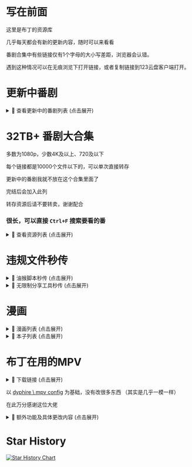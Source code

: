 # 写在前面
这里是布丁的资源库

几乎每天都会有新的更新内容，随时可以来看看

番剧合集中有些链接仅有1个字母的大小写差距，浏览器会认错。

遇到这种情况可以在无痕浏览下打开链接，或者复制链接到123云盘客户端打开。

# 更新中番剧

<details>
<summary>📁 查看更新中的番剧列表 (点击展开)</summary>

### [总链接](https://www.123912.com/s/lyn8Vv-Xqmod?提取码:BDCR)
  
### 影视资源列表
- **章鱼哔的原罪 (2025)**  
  `https://www.123912.com/s/lyn8Vv-Ug1od?提取码:BDCR`

- **mono女孩 (2025)**  
  `https://www.123912.com/s/lyn8Vv-iWmod?提取码:BDCR`

- **圣女因为太过完美一点也不讨人喜欢而被废除婚约卖到邻国 (2025)**  
  `https://www.123912.com/s/lyn8Vv-4Jmod?提取码:BDCR`

- **小市民系列 (2024)**  
  `https://www.123912.com/s/lyn8Vv-Td1od?提取码:BDCR`

- **时光流逝，饭菜依旧美味 (2025)**  
  `https://www.123912.com/s/lyn8Vv-lemod?提取码:BDCR`

- **末日后酒店 (2025)**  
  `https://www.123912.com/s/lyn8Vv-Lqmod?提取码:BDCR`

- **药屋少女的呢喃 (2023)**  
  `https://www.123912.com/s/lyn8Vv-6qmod?提取码:BDCR`

- **赛马娘系列 (2018)**  
  `https://www.123912.com/s/lyn8Vv-Vqmod?提取码:BDCR`

- **鬼人幻灯抄 (2025)**  
  `https://www.123912.com/s/lyn8Vv-jqmod?提取码:BDCR`

- **前桥魔女 (2025)**  
  `https://www.123912.com/s/lyn8Vv-hJ1od?提取码:BDCR`
</details>


# 32TB+ 番剧大合集
  
多数为1080p，少数4K及以上、720及以下

每个链接都是10000个文件以下的，可以单次直接转存

更新中的番剧我就不放在这个合集里面了

完结后会加入此列

转存资源后请不要转卖，谢谢配合

### 很长，可以直接 `Ctrl+F` 搜索要看的番

<details>
<summary>📁 查看资源列表 (点击展开)</summary>

- **1-18**

编舟记（2016)
2024-11-21 22:06:05

成何体统（2024)
2024-11-21 21:57:05

寒蝉鸣泣之时（2006)
2024-11-24 18:44:19

黑子的篮球（2012)
2024-11-25 18:04:10

花牌情缘（2011)
2024-11-24 18:42:26

滑头鬼之孙（2010)
2024-11-21 21:56:44

捡走被人悔婚的千金，教会她坏坏的幸福生活（2023)
2024-11-28 21:03:55

浪漫杀手（2022)
2024-11-17 17:59:51

恋爱无法用双子除尽（2024)
2024-11-24 18:46:32

女神异闻录系列（2008)
2024-11-06 22:18:29

青春纪行（2013)
2024-11-21 21:58:23

人形电脑天使心（2002)
2024-11-28 21:03:18

日常系的异能战斗（2014)
2024-11-09 22:32:31

尸鬼（2010)
2024-11-24 18:43:09

双城之战（2021)
2024-11-24 18:37:33

听爸爸的话（2012)
2024-11-09 22:48:49

亡骸游戏（2023)
2024-11-28 21:55:56

炎炎消防队（2019)
2024-11-09 23:00:28


https://www.123912.com/s/lyn8Vv-Qcmod提取码:BDCR
 

- **19-38**

彼时彼女（2018)
2024-11-26 20:39:09

弹丸论破（2013）
2024-11-21 22:10:34

风都侦探（2022)
2024-11-21 22:01:35

甘城光辉游乐园（2014)
2024-11-21 21:59:54

棺姬嘉依卡（2014)
2024-11-21 21:56:11

黑之召唤士（2022)
2024-09-24 18:43:50

混沌武士（2004)
2024-11-10 12:05:44

剑风传奇（1997)
2024-11-21 22:10:05

乱马1/2(1989)
2024-10-20 18:07:15

魔卡少女樱（1998)
2024-11-24 18:45:54

棋魂（2001)
2024-11-28 17:56:59

前辈是男孩子 (2024)
2024-11-01 16:41:59

认真和我谈恋爱（2011) 资源错误并且找不到替代，已删
2024-11-24 18:36:32

三人行必有我妹（2012)
2024-11-17 17:58:55

杀手寓言（2024)
2024-10-05 16:02:22

特别的她（2000)
2024-11-09 22:27:44

为何我的世界被遗忘了？(2024)
2024-10-18 21:30:36

无头骑士异闻录（2010)
2024-11-05 22:08:54

小马宝莉系列（2010)
2024-11-06 22:33:41

月与莱卡与吸血公主（2021)
2024-11-06 17:07:30


https://www.123912.com/s/lyn8Vv-kcmod提取码:BDCR
 

- **39-58**

citrus~柑橘味香气~（2018)
2024-09-27 20:13:39

PLUTO冥王（2023)
2024-11-05 18:29:52

笨女孩（2017)
2024-10-24 00:11:27

草莓棉花糖（2005)
2024-10-21 18:47:14

蜂蜜与四叶草（2005)
2024-11-01 16:43:00

金装的维尔梅（2022)
2024-11-02 16:21:37

橘色奇迹（2016)
2024-11-02 18:16:18

靠废材技能【状态异常】成为最强的我将蹂躏一切（2024)
2024-09-28 19:45:14

明日酱的水手服（2022)
2024-11-01 18:54:29

侵略！乌贼娘（2010)
2024-10-22 20:38:07

散华礼弥（2012)
2024-11-03 17:18:58

伪恋（2014)
2024-11-01 16:39:54

问题儿童都来自异世界？(2013)
2024-10-05 15:20:25

小小克星！(2012)
2024-10-08 18:07:42

旋转少女（2015)
2024-11-01 16:42:31

原书·原书使（2018)
2024-09-29 16:54:24

跃动青春（2023)
2024-09-23 17:54:54

斩!赤红之瞳 Akame ga Kill!（2014)
2024-10-16 17:55:13

挣扎吧，亚当君（2024)
2024-10-21 22:58:38

最强阴阳师的异世界转生记（2023)
2024-10-05 15:22:23


https://www.123912.com/s/lyn8Vv-ocmod提取码:BDCR
 

- **59-72**

DDDD 恶魔的破坏（2024)
2024-10-07 17:45:53

哎咕岛消失的舔甜歌姬（2024)
2024-09-24 22:45:39

此花亭奇谭（2017)
2024-11-02 23:43:57

境界触发者 (2014)
2024-11-01 16:43:33

绝对双刃（2015)
2024-09-28 21:10:20

乱步奇谭（2015)
2024-09-27 22:39:06

秒杀外挂太强了，异世界的家伙们根本就不是对手。(2024)
2024-10-16 18:03:19

全缉毒狂潮（2019)
2024-11-05 18:16:08

事与愿违的不死冒险者（2024)
2024-10-05 12:48:46

水果篮子（2019)
2024-11-05 18:16:56

死亡笔记（2006)
2024-09-29 19:27:57

异世界失格（2024)
2024-10-05 15:29:17

樱花庄的宠物女孩（2012)
2024-10-25 18:01:39

约会大作战（2013)
2024-10-19 12:30:51


https://www.123912.com/s/lyn8Vv-1cmod提取码:BDCR
 

- **73-76**

飞天小女警系列（1998)
2024-10-11 17:47:37

寄生兽生命的准则（2014)
2024-09-29 16:05:17

良禽不择木（2024)
2024-10-05 15:29:39

小书痴的下克上：为了成为图书管理员不择手段！(2019)
2024-11-05 18:18:41


https://www.123912.com/s/lyn8Vv-4cmod提取码:BDCR
 

- **77-96**

AIR鸟之诗（2005)
2024-10-04 20:24:10

宝石之国（2017)
2024-10-21 18:12:45

从路人角色开始的探索英雄谭 (2024)
2024-09-22 23:10:27

电器少女 (2023)
2024-10-11 16:36:30

赌博默示录（2007)
2024-09-27 20:16:54

哥特萝莉侦探事件簿（2011)
2024-11-05 19:34:33

格林童话变奏曲（2024)
2024-11-01 16:44:41

黄昏光影（2024)
2024-09-22 23:07:46

吉伊卡哇（2022)
2024-09-23 00:25:48

甲铁城的卡巴内瑞 (2016)
2024-11-01 16:44:01

拉面赤猫（2024)
2024-09-22 22:14:53

邻人似银河（2023)
2024-11-03 17:20:09

龙与魔女（2020)
2024-09-21 18:11:31

身为VTuber的我因为忘记关台而成了传说(2024)
2024-09-23 17:49:53

深夜Punch（2024)
2024-09-23 17:49:53

天穗之呋稻姬（2024)
2024-09-23 17:49:53

我的妻子不具感情（2024)
2024-09-23 17:49:54

星蝶公主系列（2015)
2024-10-05 16:53:24

漩涡Uzumaki（2024)
2024-10-04 18:02:40

亚人（2016)
2024-11-01 16:40:18


https://www.123912.com/s/lyn8Vv-xcmod提取码:BDCR
 

- **97-116**

ReLIFE (2016)
2024-09-07 23:13:23

安达与岛村（2020)
2024-09-17 23:10:31

白箱（2014)
2024-09-13 16:38:12

草莓100%（2005)
2024-09-16 01:01:16

测不准的阿波连同学（2022)
2024-09-07 18:10:17

成神之日（2020)
2024-09-17 05:51:25

跟班×服务（2013)
2024-09-13 19:26:10

古见同学有交流障碍症（2021)
2024-09-07 18:13:39

掘与宫村(2021)
2024-09-12 18:16:51

来自深渊系列（2017)
2024-09-10 23:42:23

女友成双（2021)
2024-09-15 14:02:35

奇巧计程车（2021)
2024-09-07 23:56:31

赛博朋克：边缘行者（2020)
2024-09-16 16:03:07

石纪元（2019)
2024-09-02 20:13:50

嗜谎之神（2020)
2024-09-04 17:52:25

头文字D（1998)
2024-09-05 23:53:05

网球王子（2001)
2024-09-04 00:31:53

魍魉之匣（2008)
2024-09-12 22:26:29

异修罗（2024)
2024-09-04 00:36:38

游戏三人娘（2018)
2024-09-20 17:00:10


https://www.123912.com/s/lyn8Vv-pcmod提取码:BDCR
 

- **117-136**

别对映像研出手! (2020)
2024-09-10 18:01:55

和山田进行LV.999的恋爱 (2023)
2024-09-16 01:12:18

皇家国教骑士团（2001)
2024-09-17 05:54:55

极速星舞（2024)
2024-09-04 17:59:44

蜡笔小新（1992)
2024-09-03 17:35:45

来自新世界（2012)
2024-09-02 20:14:14

龙族（2022)
2024-09-04 17:59:45

萌少女的恋爱时光（2007)
2024-09-16 00:52:57

迷家（2016)
2024-09-04 00:14:58

南家三姐妹（2007)
2024-09-16 12:44:30

网络胜利组（2017)
2024-09-15 19:40:37

伪姬物语（2014)
2024-09-16 01:09:18

我回來了、歡迎回家（2024)
2024-09-04 17:59:45

我们仍未知道那天所看见的花的名字（2011)
2024-09-07 13:28:14

异兽魔都(2020)
2024-09-07 18:03:11

淫乱的青酱不能学习（2019)
2024-09-16 18:27:50

银魂（2006)
2024-09-03 17:41:00

隐瞒之事（2020)
2024-09-07 23:56:48

元尊（2024)
2024-09-16 22:37:54

至高指令（2016)
2024-09-15 19:41:58


https://www.123912.com/s/lyn8Vv-fcmod提取码:BDCR
 

- **137-156**

阿宅的恋爱真难 (2018)
2024-09-15 18:31:07

大欺诈师（2020)
2024-09-20 17:11:00

哆啦A梦（1979)
2024-09-03 17:37:32

歌剧少女！！（2021)
2024-08-01 22:06:17

格莱普尼尔(2020)
2024-09-15 18:29:42

狗与剪刀的正确用法（2013)
2024-09-08 00:05:06

关于前辈很烦人的事（2021)
2024-09-17 19:28:53

火影忍者系列（2002)
2024-09-12 18:21:56

金田一少年事件簿（1997)
2024-09-04 00:27:25

久保同学不放过我（2023)
2024-08-28 17:45:51

请别忧伤了二之宫君 (2007)
2024-09-15 18:27:29

人生（2014)
2024-09-16 01:25:13

少年女仆（2016)
2024-09-15 19:42:27

少女☆歌剧系列（2018)
2024-08-01 22:06:05

时光代理人（2021)
2024-09-04 17:47:49

双星之阴阳师（2016)
2024-09-19 17:14:13

我不受欢迎，怎么想都是你们的错！（2013）
2024-09-16 00:55:44

无神世界的神明活动（2023)
2024-09-18 21:46:03

吸血鬼骑士（2008)
2024-08-28 00:12:06

亚托莉-我挚爱的时光（2024)
2024-08-13 21:29:05


https://www.123912.com/s/lyn8Vv-acmod提取码:BDCR
 

- **157-174**

初音岛（2003)
2024-07-30 16:08:54

纯洁的玛利亚（2015)
2024-07-29 22:15:06

东京暗鸦（2013)
2024-08-02 00:55:20

恶玉DRIVE（2020)
2024-08-03 12:01:35

钢之炼金术师系列（2003)
2024-08-03 21:23:32

好想告诉你（2009)
2024-08-01 23:58:36

猴王五九（2002)
2024-08-13 20:46:55

僵尸百分百（2023)
2024-07-30 16:14:58

结城友奈是勇者系列（2014)
2024-07-30 17:57:01

看得见的女孩（2021)
2024-08-30 18:52:43

凉宫春日系列（2006)
2024-08-02 20:10:16

平稳世代的韦驮天们（2021)
2024-08-03 23:11:27

青春猪头少年系列（2018)
2024-08-01 23:47:03

擅长捉弄的高木同学系列（2018)
2024-07-27 00:20:09

神不在的星期天（2013)
2024-07-30 13:58:22

我要【招架】一切（2024)
2024-08-30 17:11:59

英雄王，为了穷尽武道而转生（2023)
2024-08-01 00:32:16

这个美术社大有问题！(2016)
2024-08-02 01:00:47


https://www.123912.com/s/lyn8Vv-Mcmod提取码:BDCR
 

- **175-194**

BEATLESS-没有心跳的少女-（2018)
2024-07-23 22:06:44

Happy Sugar Life (2018)
2024-08-06 00:31:41

被称为废物的原英雄，被家里流放后随心所欲地活下去（2024)
2024-07-29 21:44:19

变态王子与不笑猫（2013)
2024-07-23 22:06:50

打工吧！！魔王大人（2013)
2024-07-23 22:12:03

第二次被异世界召唤（2023)
2024-08-02 00:57:15

风灵玉秀（2017)
2024-08-28 20:59:40

婚戒物语（2024)
2024-07-26 19:42:27

迷茫管家与懦弱的我（2011)
2024-08-02 00:53:23

魔都精兵的奴隶（2024)
2024-08-01 15:22:50

魔女的使命（2014)
2024-07-27 00:21:50

人类衰退之后（2012)
2024-09-01 11:38:34

少年阴阳师（2006)
2024-08-29 00:34:26

世界顶尖的暗杀者转生为异世界贵族（2021)
2024-07-28 20:17:15

幸运星（2007)
2024-08-03 12:06:58

义妹生活（2024)
2024-08-10 11:17:53

拥有超常技能的异世界流浪美食家（2023)
2024-08-08 23:47:32

幽游白书（1992)
2024-08-14 13:21:02

终结的炽天使（2015)
2024-07-27 14:34:07

转生贵族靠着鉴定技能一飞冲天（2024)
2024-07-28 22:40:18


https://www.123912.com/s/lyn8Vv-wcmod提取码:BDCR
 

- **195-214**

八男别闹了（2020)
2024-07-23 22:06:44

八月的棒球甜心（2019)
2024-07-23 22:06:45

巴比伦 (2019)
2024-07-23 22:06:44

白金终局（2021)
2024-07-23 22:06:46

白领羽球部（2022)
2024-07-23 22:06:46

冰剑的魔术师将要统一世界（2023)
2024-07-23 22:06:50

不相信人类的冒险者们好像要去拯救世界（2023)
2024-07-23 22:06:50

超次元游戏（2013)
2024-07-23 22:09:22

超魔神英雄传系列（1997)
2024-07-23 22:09:22

超能力女儿（2018)
2024-07-23 22:09:21

成为女主角！~被讨厌的女主角和秘密的工作~（2022)
2024-07-23 22:09:21

达尔文游戏（2020)
2024-07-23 22:12:03

当不成勇者的我，只好认真找工作了 (2013)
2024-07-23 22:12:03

地狱乐（2023)
2024-07-23 22:12:04

点满农民相关技能后，不知为何就变强了（2022)
2024-07-23 22:12:05

盾之勇者成名录（2019)
2024-07-23 22:12:05

多罗罗 (2019）
2024-07-23 22:12:04

位于恋爱光谱极端的我们（2023)
2024-07-23 23:00:41

我心里危险的东西（2023)
2024-07-25 23:50:14

希德尼娅的骑士系列（2014)
2024-07-27 00:15:55


https://www.123912.com/s/lyn8Vv-gcmod提取码:BDCR
 

- **215-233**

艾梅洛阁下(2018
2024-07-23 22:03:08

俺物语（2015)
2024-07-23 22:03:09

白猫计划 零之纪元（2020)
2024-07-23 22:06:47

白沙的水族馆（2021)
2024-07-23 22:06:47

百万吨级武藏（2021)
2024-07-23 22:06:47

绊之Allele(2023)
2024-07-23 22:06:48

宝石幻想 光芒重现（2021)
2024-07-23 22:06:49

宝石商人理查德的谜鉴定（2020)
2024-07-23 22:06:48

爆肝工程师（2018)
2024-07-23 22:06:49

比宇宙更遥远的地方（2018)
2024-07-23 22:06:49

城下町的蒲公英（2015)
2024-07-23 22:09:26

带着智能手机闯荡异世界（2017)
2024-07-23 22:12:06

斗罗大陆（2018)
2024-07-25 18:37:21

反叛的鲁路修（2006)
2024-07-09 01:03:52

花园里的吸血鬼（2022)
2024-07-07 20:25:36

尼尔：自动人形（2023)
2024-07-24 13:22:10

我们无法一起学习（2019)
2024-07-26 19:00:27

血界战线系列（2015)
2024-07-25 23:49:06

月光下的异世界之旅系列（2021)
2024-07-26 19:24:00


https://www.123865.com/s/lyn8Vv-Fcmod提取码:BDCR
 

- **234-251**

back arrow (2021)
2024-07-23 22:06:40

阿尔蒂（2020)
2024-07-23 22:03:11

阿鲁斯巨兽（2023)
2024-07-23 22:03:11

爱吃拉面的小泉同学（2018)
2024-07-23 22:03:09

爱上她的理由（2023)
2024-07-13 20:02:52

傲娇反派千金莉洁洛特与实况主远藤同学及解说员小林同学（2…..
2024-07-23 22:03:10

冰海战记（2019)
2024-07-09 01:03:54

迪阿姆帝国物语（2024)
2024-07-17 13:47:19

家里蹲吸血姬的苦闷（2023)
2024-07-09 12:41:15

身为悲剧始作俑者的最强邪恶BOSS女王为民竭心尽力（2023)
2024-07-17 13:47:34

四叠半时光机（2022)
2024-07-17 12:42:19

学园孤岛（2015)
2024-07-13 21:46:38

仰望天空的少女瞳中的世界（2009)
2024-07-09 12:40:25

妖精的旋律（2004)
2024-07-23 21:16:28

幼女战记（2017)
2024-07-15 17:16:42

杖与剑的魔剑谭（2024)
2024-07-10 14:11:22

中华小当家（1997)
2024-07-18 23:29:20

最弱驯魔师开始了捡垃圾之旅（2024)
2024-07-13 21:45:59


https://www.123912.com/s/lyn8Vv-Gcmod?提取码:BDCR
 

- **252-271**

BanG Dream!系列 (2017)
2024-07-23 22:06:41

败犬女主太多了！(2024)
2024-07-18 23:37:16

大剑（2007)
2024-07-15 13:46:05

里亚德录大地（2022)
2024-07-15 13:43:30

轮回七次的反派大小姐，在前敌国享受随心所欲的新婚生活（2..
2024-07-19 22:53:24

魔法使的新娘（2017)
2024-07-13 23:23:09

魔物娘的同居日常系列(2015)
2024-07-07 19:51:28

轻拍翻转小魔女（2016)
2024-07-15 13:46:46

秋叶原冥途战争（2022)
2024-07-07 19:50:35

四叠半神话大系（2010)
2024-07-17 12:40:33

天国大魔境（2023)
2024-07-07 19:49:04

我推是反派大小姐（2023)
2024-07-11 23:10:53

雾山五行（2022)
2024-07-07 19:48:33

仙王的日常生活（2020)
2024-07-21 00:21:08

一人之下系列（2016)
2024-07-13 20:04:09

异世界迷宫里的后宫生活（2022)
2024-07-09 00:09:03

曾经、魔法少女和邪恶相互为敌。（2024)
2024-07-09 23:30:40

终将成为你（2018)
2024-07-15 13:44:14

转生成为了只有乙女游戏破灭Flag的邪恶大小姐（2020)
2024-07-10 23:59:21

转生王女与天才千金的魔法革命（2023)
2024-07-11 23:10:29


https://www.123912.com/s/lyn8Vv-Pcmod提取码:BDCR
 

- **272-291**

Just Because!(2017)
2024-07-05 13:32:09

暗黑破坏神在身边（2020)
2024-07-23 22:03:07

不死不幸（2023)
2024-07-07 19:56:36

不死少女·杀人笑剧（2023)
2024-07-07 19:56:29

超超超超超喜欢你的100个女孩子！(2023)
2024-07-07 19:56:21

电锯人（2020)
2024-07-07 19:56:13

古立特系列（2018)
2024-07-06 17:16:03

关于我在无意间被隔壁的天使变成废柴这件事（2023)
2024-07-06 14:15:03

灰与幻想的格林姆迦尔（2016)
2024-07-09 01:03:52

恋爱要在征服世界后（2022)
2024-07-09 01:03:52

鹿乃子乃子乃子虎视眈眈（2024)
2024-07-04 15:27:02

美少年侦探团（2021)
2024-07-12 18:20:35

魔法少女毁灭者（2023)
2024-07-13 23:24:19

平家物语（2021)
2024-07-09 11:59:20

奇蛋物语（2021)
2024-07-23 19:39:31

替身 Another (2012)
2024-07-23 20:36:20

为了女儿我说不定连魔王都能干掉（2019)
2024-07-04 17:09:53

我立于百万生命之上（2020)
2024-07-04 17:08:49

想要成为影之实力者！(2022)
2024-07-18 13:03:43

银砂糖师与黑妖精（2023)
2024-07-13 22:37:32


https://www.123912.com/s/lyn8Vv-ncmod提取码:BDCR
 

- **292-311**

暗杀教室系列（2015)
2024-07-06 17:15:59

别当欧尼酱了！(2023)
2024-07-06 16:30:18

不时轻声以俄语遮羞的邻座艾莉同学（2024)
2024-07-04 15:14:39

从Lv2开始开挂的原勇者候补悠闲的异世界生活（2024)
2024-07-04 16:23:28

地狱少女（2005)
2024-07-0513:18:20

反派大小姐等级99~我是隐藏BOSS但不是魔王~（2024)
2024-07-05 02:30:31

花野井同学与恋爱病（2024)
2024-07-04 16:25:52

恋语轻唱（2024)
2024-07-04 16:10:10

命运石之门系列（2011)
2024-07-06 17:16:04

派对浪客诸葛孔明（2022)
2024-07-07 16:47:47

擅长逃跑的殿下（2024)
2024-07-07 00:34:50

神明渴求着游戏（2024)
2024-07-04 16:28:11

圣女魔力无所不能（2021)
2024-07-07 18:09:49

失忆投捕（2024)
2024-07-04 16:29:29

世界尽头的圣骑士（2021)
2024-07-04 16:45:27

死神少爷与黑女仆（2021)
2024-07-04 16:42:11

喜欢的人忘记戴眼镜了（2023)
2024-07-07 19:48:27

新人炼金术师的店铺经营（2022)
2024-07-07 16:44:06

因为不是真正的伙伴而被逐出勇者队伍（2021)
2024-07-06 18:16:30

这个医师超麻烦（2022)
2024-07-07 19:28:23


https://www.123912.com/s/lyn8Vv-scmod提取码:BDCR
 

- **312-331**

REVENGER(2023)
2024-07-06 21:16:21

Urara迷路贴（2017)
2024-06-01 19:07:27

暗芝居合集（2013)
2024-06-04 19:34:07

冰堇（2012)
2024-06-05 18:24:33

夫妇以上，恋人未满（2022)
2024-07-02 11:44:47

怪兽8号 (2024)
2024-06-26 17:00:10

闺泣少女乐队 Girls Band Cry（2024)
2024-06-19 13:54:10

靠着魔法药剂在异世界活下去！（2023)
2024-07-06 12:37:55

空之境界（2007)
2024-05-29 17:02:14

迷糊餐厅（2010)
2024-06-01 19:07:55

漆黑的子弹（2014)
2024-06-07 11:18:21

天元突破（2007)
2024-07-06 17:16:08

我不是说了能力要平均值吗（2019)
2024-06-05 18:25:06

五等分的新娘系列(2019)
2024-07-02 11:36:34

异世界舅舅（2022)
2024-07-02 11:31:45

异世界迷宫黑心企业（2021)
2024-07-02 11:31:46

异世界自杀小队（2024)
2024-07-01 17:21:32

悠哉日常大王系列（2013)
2024-07-02 11:33:01

中华小子（2006)
2024-06-08 21:19:55

佐贺偶像是传奇 (2018)
2024-06-12 22:40:37


https://www.123912.com/s/lyn8Vv-Wcmod提取码:BDCR
 

- **332-350**

Re: Monster (2024)
2024-07-01 17:25:16

RINKAI！女子竞轮（2024)
2024-07-01 17:26:04

白圣女与黑牧师（2023)
2024-06-01 00:46:33

比翼之吻（2018)
2024-06-01 23:12:03

单人房、日照一般、附天使（2024)
2024-06-27 14:09:43

哥布林杀手（2018）
2024-06-06 19:34:05

魔法禁书目录（2008)
2024-06-01 00:49:23

末日三问（2017)
2024-07-02 11:40:00

排球少年系列（2014)
2024-07-02 11:25:00

乒乓（2014)
2024-07-02 11:24:14

齐木楠雄的灾难系列（2016)
2024-07-02 11:38:32

夏日重现（2022)
2024-06-30 20:11:20

小林家的龙女仆（2017)
2024-06-06 19:35:46

夜晚的水母不会游泳（2024)
2024-06-03 01:08:59

因为是反派大小姐所以养了魔王（2022)
2024-05-29 16:57:49

影之诗（2020)
2024-07-0211:32:26

终末列车到哪去（2024)
2024-07-01 18:13:29

罪恶王冠（2011)
2024-06-12 22:39:00


https://www.123912.com/s/lyn8Vv-Ccmod提取码:BDCR
 

- **351-369**

不吉波普不笑 (2019)
2024-06-05 18:24:00

防风少年（2024)
2024-07-01 17:27:39

格斗实况（2024)
2024-07-01 17:28:15

怪人的沙拉碗（2024)
2024-07-01 17:28:31

骸骨骑士大人异世界冒险中（2022)
2024-06-01 19:14:56

开挂药师的异世界悠闲生活（2021)
2024-07-02 11:41:24

可塑性记忆（2015)
2024-06-06 19:37:05

老夫老妻重返青春（2024)
2024-07-01 17:29:43

迷宫饭（2023)
2024-06-15 23:23:35

魔王军最强魔法师是人类（2024)
2024-07-01 12:46:20

某科学的超电磁炮（2009)
2024-06-01 00:50:49

普通攻击是全体二连击，这样的妈妈你喜欢吗（2019)
2024-07-02 11:26:28

为美好的世界献上祝福系列（2015)
2024-05-29 16:58:59

物语系列（2009)
2024-07-02 11:36:11

夏洛特（2015)
2024-05-29 16:58:24

新妹魔王的契约者（2015)
2024-06-01 19:11:56

雪之少女Kanon (2006)
2024-07-02 11:42:03

一拳超人（2015)
2024-06-05 18:23:15

只有神知道的世界系列（2010)
2024-07-02 11:28:04


https://www.123912.com/s/lyn8Vv-Ncmod提取码:BDCR
 

- **370-388**

CLANNAD(2007)
2024-05-29 16:55:42

被逐出队伍的我过上了慢生活（2021)
2024-05-29 16:53:19

后宫之乌（2022)
2024-06-01 19:15:12

珈百璃的堕落（2017)
2024-05-28 18:59:02

灵能百分百系列（2016)
2024-05-29 16:52:32

落第骑士英雄谭(2015)
2024-05-29 16:52:29

魔女之旅（2020)
2024-05-28 18:57:37

你与我最后的战场，亦或是世界起始的圣战（2020)
2024-05-28 18:57:06

轻音少女系列（2009)
2024-05-28 18:56:22

日常（2011)
2024-05-28 18:55:31

杀戮公主（2007）
2024-05-29 00:19:28

少女终末旅行（2017)
2024-05-28 18:55:10

四月是你的谎言（2014)
2024-05-28 18:55:12

吸血姬美夕（1988)
2024-05-28 23:09:56

因为太怕痛就全点防御力了（2020)
2024-05-28 18:52:47

在下坂本，有何贵干？(2016)
2024-05-29 16:56:56

这个勇者明明超强却过分慎重了（2019)
2024-05-29 16:56:54

转生成为魔剑（2022)
2024-05-29 16:56:55

转生为第七王子，随心所欲的魔法学习之路（2024)
2024-06-26 15:27:43


https://www.123912.com/s/lyn8Vv-Rcmod提取码:BDCR
 

- **389-407**

不可思议的教室 (2005)
2024-05-29 16:53:23

东京喰种系列（2018)
2024-05-29 16:54:06

干物妹，小埋！(2015)
2024-05-28 18:46:11

更衣人偶坠入爱河（2022)
2024-05-28 18:46:10

鬼灭之刃（2019)
2024-05-23 21:40:38

欢迎来到实力至上主义的教室（2017)
2024-05-28 18:59:34

辉夜大小姐想让我告白系列（2019)
2024-05-28 18:59:31

机巧少女不会受伤（2013)
2024-05-28 18:59:03

龙王的工作！(2018)
2024-05-29 16:52:25

龙与虎（2008)
2024-05-29 16:52:26

鲁邦三世(1971)
2024-05-18 21:02:51

路人女主的养成方法系列（2015)
2024-05-29 16:52:27

文豪野犬（2016)
2024-05-23 21:44:05

无职转生（2021)
2024-05-24 19:30:45

摇曳百合系列（2011)
2024-05-28 18:52:44

游戏人生（2014)
2024-05-28 18:51:03

玉子市场（2013)
2024-05-29 16:57:48

在世界尽头咏唱恋曲的少女（2019)
2024-05-23 21:27:58

自称贤者弟子的贤者（2022)
2024-05-28 18:49:47


https://www.123912.com/s/lyn8Vv-Dcmod提取码:BDCR
 

- **408-426**

86-不存在的战区（2021)
2024-05-28 18:44:45

虫师（2005)
2024-05-24 19:03:36

恶魔高校 DxD（2012)
2024-05-28 18:44:19

恶魔人crybaby(2018)
2024-05-28 18:44:10

孤独摇滚（2022)
2024-05-18 19:04:49

关于我转生为史莱姆这档事（2018)
2024-05-28 18:46:14

国王排名（2021)
2024-05-28 18:46:13

秒速5厘米（2007)
2024-05-23 21:21:08

魔法少女小圆（2011)
2024-05-18 20:19:48

那年那兔那些事儿（2015)
2024-05-26 20:45:22

数码宝贝（1999)
2024-05-18 19:31:57

死神（2004)
2024-05-18 20:19:01

通灵王（2001)
2024-05-25 22:45:09

万事屋斋藤先生转生异世界（2023)
2024-05-24 19:31:45

宇宙战舰山本洋子（1999)
2024-05-25 22:34:50

致不灭的你（2021)
2024-05-23 21:54:51

咒术回战（2020)
2024-05-23 22:12:04

转生贵族的异世界冒险录（2023)
2024-05-24 19:39:13

总之就是非常可爱（2023)

2024-05-18 21:06:08


https://www.123912.com/s/lyn8Vv-8cmod提取码:BDCR
 

- **427-445**

苍穹的法芙娜(2004)
2024-05-28 18:49:01

处刑少女的生存之道（2022)
2024-05-28 18:47:08

吹响吧！上低音号系列（2015)
2024-05-28 18:47:09

狐妖小红娘（2015)
2024-05-20 17:19:53

间谍过家家（2022)
2024-05-18 20:17:27

她不当女主很多年（2023)
2024-05-24 19:42:50

精灵世纪（2006)
2024-05-27 21:00:25

犬夜叉（2000)
2024-05-18 19:32:53

杀戮都市（2004)
2024-05-27 20:59:56

天官赐福（2020)
2024-05-23 21:33:22

我推的孩子（2023)
2024-05-18 21:09:15

物理魔法使马修（2023)
2024-05-24 19:42:10

新世纪福音战士（1995)
2024-05-23 21:59:13

虚构推理（2020)
2024-05-23 21:43:30

勇者死了（2023)
2024-05-24 19:41:18

在异世界获得超强能力的我，在现实世界照样无敌（2023)
2024-05-24 19:39:57

葬送的芙莉莲（2023)
2024-05-14 17:40:17

侦探已死（2021)
2024-05-28 18:50:35

中二病想要谈恋爱系列（2012)
2024-05-28 18:50:35


https://www.123912.com/s/lyn8Vv-Kcmod提取码:BDCR
 

- **446-464**

2.5次元的诱惑（2024)
2025-01-03 19:10:47

Angel Beats! (2010)
2024-05-28 18:45:26

埃罗芒阿老师(2017)
2024-05-28 18:45:12

爱神巧克力（2015)
2024-11-30 12:42:38

刺客伍六七系列（2019)
2024-05-23 21:44:36

逮捕令special（1999)
2024-05-25 22:32:50

福星小子（1981)
2024-11-30 12:42:01

工作细胞（2018)
2024-05-24 19:44:25

灌篮高手（1993)
2024-05-18 21:05:01

魔王学院的不适任者（2020)
2024-12-03 19:05:34

神风怪盗贞德（1999)
2024-05-25 22:40:05

失格纹的最强贤者（2022)
2024-12-03 20:23:10

天使特警（1999)
2024-05-25 22:37:06

我的幸福婚约（2023)
2024-12-01 18:00:51

无能力者娜娜（2020)
2025-01-03 19:12:21

小魔女蒙娜（1999)
2024-12-04 22:20:33

妖精的尾巴（2009)
2024-12-02 20:27:34

夜樱家的大作战（2024)
2025-01-03 19:12:21

转生成蜘蛛又怎样（2021)
2024-05-28 18:49:26


https://www.123912.com/s/lyn8Vv-ucmod提取码:BDCR
 

- **465-484**

4个人各自有着自己的秘密（2022)
2025-01-03 19:12:06

ACCA13区监察课 (2017)
2025-01-03 19:10:47

暗杀女仆冥土小姐 (2024)
2025-01-03 19:10:49

凹凸魔女的亲子日常（2023)
2025-01-03 19:10:49

白色相簿（2009)
2025-01-03 19:10:50

村井之恋（2024)
2025-01-03 19:10:51

恶魔战线（2018)
2025-01-03 19:10:51

监狱学园（2015)
2025-01-03 19:10:51

就算是哥哥，有爱就没问题了，对吧（2012)
2025-01-03 19:10:56

满怀美梦的少年是现实主义者（2023)
2025-01-03 19:10:57

美少女战士系列（1992)
2025-01-03 21:46:19

默绘女高（2019)
2025-01-03 19:10:58

请问您今天要来点兔子吗（2014)
2025-01-03 19:10:58

如果折断她的旗（2014)
2025-01-03 19:12:03

闪耀路标（2022)
2025-01-03 19:12:09

史上最强大魔王转生为村民A（2022)
2025-01-03 19:12:14

为什么老师会在这里 (2019)
2025-01-03 19:12:17

我的女友是个过度认真的处女碧池（2017)
2025-01-03 19:12:19

亦叶亦花（2024)
2025-01-03 19:12:20

最狂辅助职业【话术士】世界最强战团听我号令（2024)
2025-02-14 18:47:13


https://www.123912.com/s/lyn8Vv-Ucmod提取码:BDCR
 

- **485-504**

Fate 系列（2006)
2024-10-11 20:48:11

JOJO的奇妙冒险系列（2012)
2024-06-16 11:28:45

Re：从零开始的异世界生活系列（201
2024-05-28 18:55:40

悲喜渔生（2024)
2024-10-03 22:15:35

迟早是最强的炼金术师？(2025)
2025-03-21 20:43:29

胆大党（2024)
2024-10-05 15:55:30

刀剑神域（2012)
2024-10-22 20:39:07

地。一关于地球的运动—（2024)
2025-03-29 20:56:57

地缚少年花子君系列（2020)
2024-09-25 17:57:11

独自一人的异世界攻略（2024)
2024-10-04 11:34:00

没能成为魔法师的女孩子的故事（2024)
2024-10-04 18:01:55

偶像大师系列（2011)
2025-03-28 14:18:44

妻子变成小学生（2024)
2024-10-0621:39:52

蜻蛉高球（2024)
2024-07-04 16:12:02

我独自升级（2024)
2025-03-26 23:10:58

夏目友人账（2008)
2024-09-19 17:04:10

游戏王系列（1998)
2025-03-20 23:13:12

在地下城寻求邂逅是否搞错了什么(2015)
2024-09-16 17:23:47

真的要结婚吗（2024)
2024-10-05 15:44:18

紫罗兰永恒花园（2018)
2024-05-28 18:50:04


https://www.123912.com/s/lyn8Vv-Scmod提取码:BDCR
 

- **505-524**

A Channel (2011)
2025-04-01 16:26:54

冻牌~地下麻将斗牌录~ (2024)
2025-04-01 16:31:16

花舞少女（2014)
2025-04-01 16:46:33

黄昏乙女·失忆（2012)
2025-04-01 16:40:07

机械手臂（2024)
2025-04-02 18:20:21

结缘甘神神社（2024)
2025-04-12 21:40:59

金牌得主（2025)
2025-04-01 15:44:01

蓝色监狱（2022)
2024-08-03 23:09:14

轮回七次的恶役千金，在前敌国享受随心所欲的新婚生活（2024)
2025-04-01 16:19:56

谋杀之谜：亡者的秘密（2024)
2024-12-02 19:16:35

青之芦苇 (2022)
2025-04-01 16:23:38

三个火枪手（1987)
2025-04-01 16:10:06

圣诞之吻Amagami (2010)
2025-04-01 16:44:54

我女友与青梅竹马的惨烈修罗场（2013)
2025-04-01 16:41:22

香格里拉边境（2023)
2024-07-20 12:55:39

信长老师的年幼妻子（2019)
2025-04-01 16:31:49

妖幻三重奏（2023)
2025-04-01 16:25:55

与变成了异世界美少女的大叔一起冒险（2022)
2025-04-01 16:33:33

只有我不存在的城市（2016)
2025-04-01 16:30:12

灼眼的夏娜（2005)
2025-04-01 16:51:30


https://www.123912.com/s/lyn8Vv-lcmod提取码:BDCR
 

- **525-542**

3月的狮子（2016)
2025-05-05 17:35:22

大叔转生恶役大小姐（2025)
2025-04-12 21:59:08

飞翔的魔女（2016)
2025-05-05 19:24:47

怪医黑杰克（1993)
2025-04-18 18:57:03

浪客剑心（1996)
2025-02-14 18:49:32

灵感满溢的甜蜜创想(2024)
2025-04-12 21:48:33

魔王2099（2024)
2025-04-12 21:50:13

青梅竹马绝对不会输的恋爱喜剧（2021)
2025-04-29 18:40:14

全修。(2025)
2025-04-01 16:47:55

忍者杀手 (2015)
2025-05-05 15:06:54

神选（2023)
2025-04-12 21:49:29

神之塔（2020)
2024-08-06 19:20:59

我家的女仆有够烦（2018)
2025-05-04 17:03:51

我们大家的河合庄（2014)
2025-04-23 22:34:36

我们的雨色协议（2023)
2025-04-12 21:54:44

星际牛仔（1998)
2025-05-05 16:38:03

因想当冒险者而前往大都市的女儿已经升到了S级（2023)
2025-04-20 23:04:52

重启人生的千金小姐正在攻略龙帝陛下（2024)
2025-04-12 21:47:25


https://www.123912.com/s/lyn8Vv-7cmod提取码:BDCR
 

- **543-550**

RINKAI！女子竞轮（2024)
2024-07-01 17:26:04

从Lv2开始开挂的原勇者候补悠闲的异世界生活（2024)
2024-07-04 16:23:28

单人房、日照一般、附天使（2024)
2024-06-27 14:09:43

格斗实况（2024)
2024-07-01 17:28:15

古立特系列（2018)
2024-07-06 17:16:03

航海王：粉丝来信（2024)
2025-05-06 22:48:00

花野井同学与恋爱病（2024)
2024-07-04 16:25:52

青之箱（2024)
2024-10-07 20:07:51


https://www.123912.com/s/lyn8Vv-cemod提取码:BDCR 
 

- **551-559**

狂赌之渊（2017)
2025-05-13 00:24:56

命运石之门系列（2011)
2024-07-06 17:16:04

契约之吻（2022)
2025-05-13 00:25:04

未来日记（2011)
2025-05-13 00:25:06

心理测量者系列（2022)
2025-05-13 00:24:57

学园默示录（2010)
2025-05-13 00:25:05

摇曳露营系列（2018)
2024-10-05 17:38:10

异世界悠闲农家（2023)
2025-05-13 00:25:14

约定的梦幻岛（2019)
2025-05-13 00:25:22


https://www.123912.com/s/lyn8Vv-Ntmod提取码:BDCR


- **560-569**

一脸嫌弃表情的妹子给你看胖次 (2018)
2025-05-14 17:40:05

佐佐木与文鸟小哔 (2024)
2025-05-15 17:04:06

莉可丽丝 (2022)
2025-05-22 20:27:50

七大罪系列 (2014)
2025-05-23 13:54:19

海贼王系列 (1999)
2025/05/28 19:52:13

火鸟系列 (1980)
2025/06/04 15:27:09

Overlord (2015)
2025/05/13 16:41:08

男女之间存在纯友谊吗（不，不存在!!） (2025)
2025/05/12 17:30:50

机动战士高达系列 (1979)
2025/04/17 21:18:36

打了300年史莱姆，不知不觉就练到了满级 (2021)
2025/04/06 12:35:02


https://www.123912.com/s/lyn8Vv-ZM1od?提取码:BDCR


直至魔女消逝 (2025)
2025/04/18 13:49:27

https://www.123912.com/s/lyn8Vv-qqmod?提取码:BDCR

摇滚乃是淑女的爱好 (2025)
2025/04/28 20:44:28

https://www.123912.com/s/lyn8Vv-iqmod?提取码:BDCR

随兴旅-That's Journey- (2025)
2025/05/23 11:34:38

https://www.123912.com/s/lyn8Vv-3Vmod?提取码:BDCR


</details>

# 违规文件秒传

<details>
<summary>📁 油猴脚本秒传 (点击展开)</summary>
  
### [教程与脚本](https://www.123912.com/s/lyn8Vv-B31od)

- **憧憬成为魔法少女 (2023)**  
  `https://www.123912.com/s/lyn8Vv-Qymod?提取码:BDCR`

- **布丁严选触手本合集带刮削 25.07.01更新**  
  `https://www.123912.com/s/lyn8Vv-bY1od?提取码:BDCR`
</details>

<details>
<summary>📁 无限制分享工具秒传 (点击展开)</summary>

### [realcwj的github链接](https://github.com/realcwj/123Pan-Unlimited-Share)
当然，这个文件也可以用前面的油猴脚本秒传到自己的网盘中

- **攻壳机动队系列 (1995)**  
  `https://www.123912.com/s/lyn8Vv-1jmod?提取码:BDCR`
</details>


# 漫画


<details>
<summary>📁 漫画列表 (点击展开)</summary>

### 漫画列表

- **蘑菇的拟态日常**  
  `https://www.123912.com/s/lyn8Vv-dg1od?提取码:BDCR`

</details>

<details>
<summary>📁 本子列表 (点击展开)</summary>

### 本子列表，只有触手本
### 系列本子放一起
### 不会用的话请看 `# 违规文件秒传` 板块

- **布丁严选触手本合集带刮削 25.07.01更新**  
  `https://www.123912.com/s/lyn8Vv-bY1od?提取码:BDCR`

- **Connect-少女は触手と愛をつむぐ**  
  `https://www.123912.com/s/lyn8Vv-8Y1od?提取码:BDCR`

- **異界異種姦～触手の恩返し～**  
  `https://www.123912.com/s/lyn8Vv-7Y1od?提取码:BDCR`

- **上級術師が後輩に触手で敗かされる話**  
  `https://www.123912.com/s/lyn8Vv-uY1od?提取码:BDCR`
</details>

# 布丁在用的MPV

<details>
<summary>📁 下载链接 (点击展开)</summary>

`https://www.123912.com/s/lyn8Vv-391od提取码:BDCR`

</details>

以 [dyphire \ mpv config](https://github.com/dyphire/mpv-config) 为基础，没有改很多东西 （其实是几乎一模一样）

在此万分感谢这位大佬

<details>
<summary>📁 额外功能及具体更改内容 (点击展开)</summary>

- **按 `'` 可以开关弹幕**

- **按 `Ctrl+'` 可以打开弹幕搜索框自行搜索弹幕**

### 以上效果来自 [Tony15246](https://github.com/Tony15246/uosc_danmaku) 的插件

`弹幕大小 42 `

`透明度 80 `

`弹幕出现位置 1.0`

`微软雅黑`

`开启繁简转换 繁体→简体`

`弹幕重叠是开启的`

- **关闭了自动置顶**
  `我觉得很重要`

### 键位修改

- **PGUP和PUDN互换了位置**

- **清空滤镜改为Alt+0**

- **ctrl+1的效果我感觉不佳，换成了一个组合着色器。原代码我打了#，可以在input.conf里面找到并改回**

### 字体修改

- **纯文本字幕默认字体修改为汉仪正圆**
</details>


# Star History

  [![Star History Chart](https://api.star-history.com/svg?repos=Tanyin123/123pan-Resource-Library-from-Pudding&type=Date)](https://github.com/Tanyin123/123pan-Resource-Library-from-Pudding)
